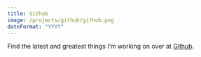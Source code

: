 ```yaml
---
title: Github
image: /projects/github/github.png
dateFormat: "YYYY"
---
```


Find the latest and greatest things I’m working on over at [Github](https://github.com/Stonelinks).
